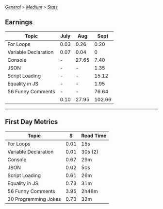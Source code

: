 _[General](../README.md) > [Medium](./main.md) > [Stats](./Stats.md)_

## Earnings

| Topic                | July | Aug   | Sept|
| -------------------- | ---- | ----- |----|
| For Loops            | 0.03 | 0.26  |0.20|
| Variable Declaration | 0.07 | 0.04  |0|
| Console              | -    | 27.65 |7.40|
| JSON                 | -    | -     |1.35|
| Script Loading       | -    | -     |15.12|
| Equality in JS       | -    | -     |1.95|
| 56 Funny Comments    | -    | -     | 76.64|
|                      |0.10  |27.95  |102.66|

---

## First Day Metrics

| Topic                | \$   | Read Time |
| -------------------- | ---- | --------- |
| For Loops            | 0.01 | 15s       |
| Variable Declaration | 0.01 | 30s (2)   |
| Console              | 0.67 | 29m       |
| JSON                 | 0.02 | 50s       |
| Script Loading       | 0.61 | 26m       |
| Equality in JS       | 0.73 | 31m       |
| 56 Funny Comments    | 3.95 | 2h48m     |
| 30 Programming Jokes | 0.73 | 32m       |
